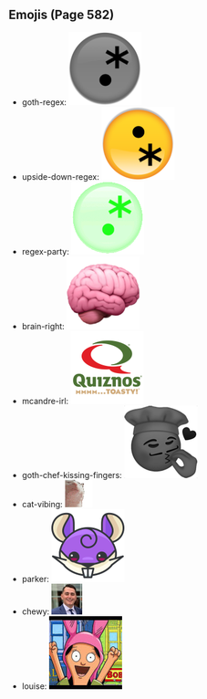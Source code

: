 
## Emojis (Page 582)

* goth-regex: ![goth-regex](output/goth-regex.png)
* upside-down-regex: ![upside-down-regex](output/upside-down-regex.png)
* regex-party: ![regex-party](output/regex-party.gif)
* brain-right: ![brain-right](output/brain-right.png)
* mcandre-irl: ![mcandre-irl](output/mcandre-irl.png)
* goth-chef-kissing-fingers: ![goth-chef-kissing-fingers](output/goth-chef-kissing-fingers.png)
* cat-vibing: ![cat-vibing](output/cat-vibing.gif)
* parker: ![parker](output/parker.png)
* chewy: ![chewy](output/chewy.png)
* louise: ![louise](output/louise.jpg)
